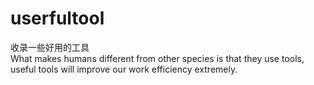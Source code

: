 # userfultool
收录一些好用的工具    
What makes humans different from other species is that they use tools, useful tools will improve our work efficiency extremely.
